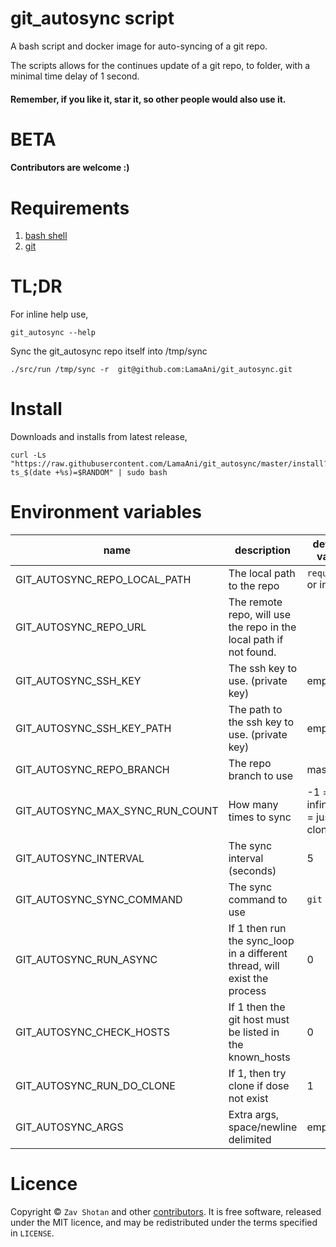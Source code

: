# git_autosync script

A bash script and docker image for auto-syncing of a git repo.

The scripts allows for the continues update of a git repo, to folder, with a
minimal time delay of 1 second.

#### Remember, if you like it, star it, so other people would also use it.

# BETA

#### Contributors are welcome :)

# Requirements

1. [bash shell](<https://en.wikipedia.org/wiki/Bash_(Unix_shell)>)
2. [git](https://git-scm.com/)

# TL;DR

For inline help use,

```shell
git_autosync --help
```

Sync the git_autosync repo itself into /tmp/sync

```shell
./src/run /tmp/sync -r  git@github.com:LamaAni/git_autosync.git
```

# Install

Downloads and installs from latest release,

```shell
curl -Ls "https://raw.githubusercontent.com/LamaAni/git_autosync/master/install?ts_$(date +%s)=$RANDOM" | sudo bash
```

# Environment variables

name | description | default value
---|---|---
GIT_AUTOSYNC_REPO_LOCAL_PATH | The local path to the repo | `required!` or inline
GIT_AUTOSYNC_REPO_URL | The remote repo, will use the repo in the local path if not found.
GIT_AUTOSYNC_SSH_KEY | The ssh key to use. (private key) | empty
GIT_AUTOSYNC_SSH_KEY_PATH | The path to the ssh key to use. (private key) | empty
GIT_AUTOSYNC_REPO_BRANCH | The repo branch to use | master
GIT_AUTOSYNC_MAX_SYNC_RUN_COUNT | How many times to sync | -1 = infinity, 0 = just clone
GIT_AUTOSYNC_INTERVAL | The sync interval (seconds) | 5
GIT_AUTOSYNC_SYNC_COMMAND | The sync command to use | `git pull`
GIT_AUTOSYNC_RUN_ASYNC | If 1 then run the sync_loop in a different thread, will exist the process | 0
GIT_AUTOSYNC_CHECK_HOSTS | If 1 then the git host must be listed in the known_hosts | 0
GIT_AUTOSYNC_RUN_DO_CLONE | If 1, then try clone if dose not exist | 1
GIT_AUTOSYNC_ARGS | Extra args, space/newline delimited | empty

# Licence

Copyright ©
`Zav Shotan` and other [contributors](https://github.com/LamaAni/git_autosync/graphs/contributors).
It is free software, released under the MIT licence, and may be redistributed under the terms specified in `LICENSE`.
